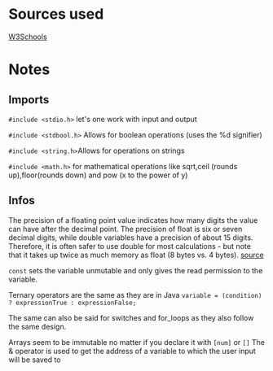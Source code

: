
# Sources used

[W3Schools](https://www.w3schools.com/c/index.php)

# Notes

## Imports

``#include <stdio.h>`` let's one work with input and output

``#include <stdbool.h>`` Allows for boolean operations (uses the %d signifier)

``#include <string.h>``Allows for operations on strings

``#include <math.h>`` for mathematical operations like sqrt,ceil (rounds up),floor(rounds down) and pow (x to the power of y)

## Infos

The precision of a floating point value indicates how many digits the value can have after the decimal point. The precision of float is six or seven decimal digits, while double variables have a precision of about 15 digits. Therefore, it is often safer to use double for most calculations - but note that it takes up twice as much memory as float (8 bytes vs. 4 bytes). [source](https://www.w3schools.com/c/c_data_types_numbers.php)

``const`` sets the variable unmutable and only gives the read permission to the variable.

Ternary operators are the same as they are in Java ``variable = (condition) ? expressionTrue : expressionFalse;``

The same can also be said for switches and for_loops as they also follow the same design.

Arrays seem to be immutable no matter if you declare it with `[num]` or `[]`
The & operator is used to get the address of a variable to which the user input will be saved to
